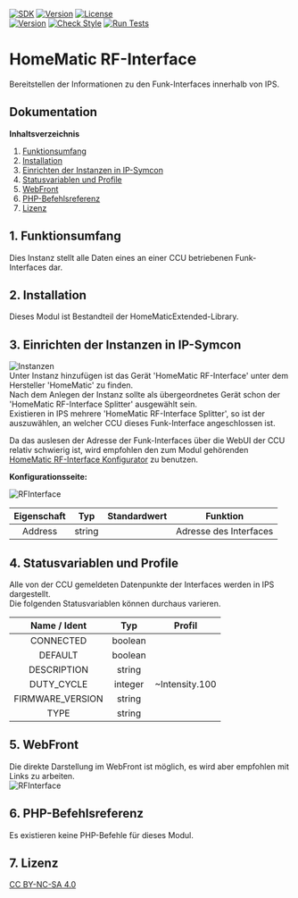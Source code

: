[![SDK](https://img.shields.io/badge/Symcon-PHPModul-red.svg)](https://www.symcon.de/service/dokumentation/entwicklerbereich/sdk-tools/sdk-php/)
[![Version](https://img.shields.io/badge/Modul%20Version-3.00-blue.svg)]()
[![License](https://img.shields.io/badge/License-CC%20BY--NC--SA%204.0-green.svg)](https://creativecommons.org/licenses/by-nc-sa/4.0/)  
[![Version](https://img.shields.io/badge/Symcon%20Version-5.1%20%3E-green.svg)](https://www.symcon.de/forum/threads/30857-IP-Symcon-5-1-%28Stable%29-Changelog)
[![Check Style](https://github.com/Nall-chan/IPSHomematicExtended/workflows/Check%20Style/badge.svg)](https://github.com/Nall-chan/IPSHomematicExtended/actions) [![Run Tests](https://github.com/Nall-chan/IPSHomematicExtended/workflows/Run%20Tests/badge.svg)](https://github.com/Nall-chan/IPSHomematicExtended/actions)  

# HomeMatic RF-Interface  
   Bereitstellen der Informationen zu den Funk-Interfaces innerhalb von IPS.

## Dokumentation

**Inhaltsverzeichnis**

1. [Funktionsumfang](#1-funktionsumfang) 
2. [Installation](#2-installation)
3. [Einrichten der Instanzen in IP-Symcon](#3-einrichten-der-instanzen-in-ip-symcon)  
4. [Statusvariablen und Profile](#4-statusvariablen-und-profile)  
5. [WebFront](#5-webfront) 
6. [PHP-Befehlsreferenz](#6-php-befehlsreferenz)   
7. [Lizenz](#7-lizenz)

## 1. Funktionsumfang

   Dies Instanz stellt alle Daten eines an einer CCU betriebenen Funk-Interfaces dar.  

## 2. Installation

Dieses Modul ist Bestandteil der HomeMaticExtended-Library.  


## 3. Einrichten der Instanzen in IP-Symcon


![Instanzen](../docs/HMExtendedInstanzen.png)  
   Unter Instanz hinzufügen ist das Gerät 'HomeMatic RF-Interface' unter dem Hersteller 'HomeMatic' zu finden.  
   Nach dem Anlegen der Instanz sollte als übergeordnetes Gerät schon der 'HomeMatic RF-Interface Splitter' ausgewählt sein.  
   Existieren in IPS mehrere 'HomeMatic RF-Interface Splitter', so ist der auszuwählen, an welcher CCU dieses Funk-Interface angeschlossen ist.  

   Da das auslesen der Adresse der Funk-Interfaces über die WebUI der CCU relativ schwierig ist, wird empfohlen den zum Modul gehörenden [HomeMatic RF-Interface Konfigurator](../RFInterfaceConfigurator/) zu benutzen.   

**Konfigurationsseite:**  

![RFInterface](../docs/RFInterface.png)  

| Eigenschaft     | Typ     | Standardwert | Funktion                                      |
| :-------------: | :-----: | :----------: | :-------------------------------------------: |
| Address         | string  |              | Adresse des Interfaces                        |


## 4. Statusvariablen und Profile  

   Alle von der CCU gemeldeten Datenpunkte der Interfaces werden in IPS dargestellt.  
   Die folgenden Statusvariablen können durchaus varieren.  

| Name  /  Ident   | Typ     | Profil         |
| :--------------: | :-----: | :------------: |
| CONNECTED        | boolean |                |
| DEFAULT          | boolean |                |
| DESCRIPTION      | string  |                |
| DUTY_CYCLE       | integer | ~Intensity.100 |
| FIRMWARE_VERSION | string  |                |
| TYPE             | string  |                |

## 5. WebFront  

Die direkte Darstellung im WebFront ist möglich, es wird aber empfohlen mit Links zu arbeiten.  
![RFInterface](../docs/RFInterface_WF.png)  


## 6. PHP-Befehlsreferenz

   Es existieren keine PHP-Befehle für dieses Modul.  

## 7. Lizenz

  [CC BY-NC-SA 4.0](https://creativecommons.org/licenses/by-nc-sa/4.0/)  
